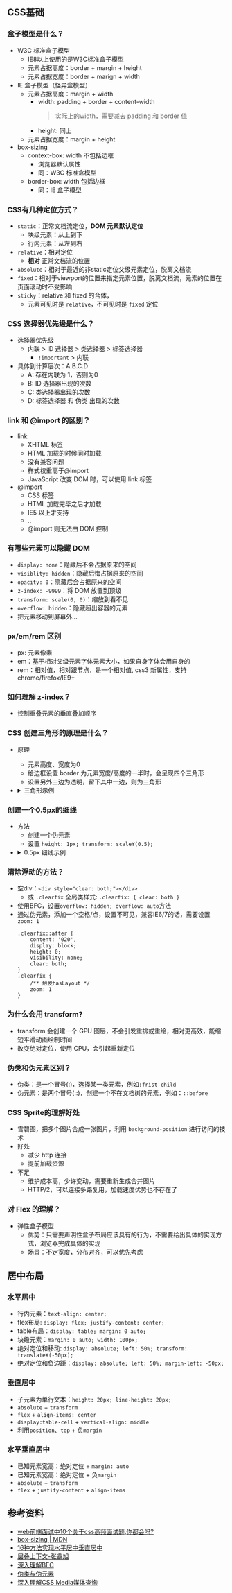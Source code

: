 ## CSS基础
### 盒子模型是什么？
- W3C 标准盒子模型
    - IE8以上使用的是W3C标准盒子模型
    - 元素占据高度：border + margin + height
    - 元素占据宽度：border + marign + width
- IE 盒子模型（怪异盒模型）
    - 元素占据高度：margin + width
        - width: padding + border + content-width
            > 实际上的width，需要减去 padding 和 border 值
        - height: 同上
    - 元素占据宽度：margin + height
- box-sizing
    - context-box: width 不包括边框
        - 浏览器默认属性
        - 同：W3C 标准盒模型
    - border-box: width 包括边框
        - 同：IE 盒子模型

### CSS有几种定位方式？
- `static`：正常文档流定位，**DOM 元素默认定位**
    - 块级元素：从上到下
    - 行内元素：从左到右
- `relative`：相对定位
    - **相对** 正常文档流的位置
- `absolute`：相对于最近的非static定位父级元素定位，脱离文档流
- `fixed`：相对于viewport的位置来指定元素位置，脱离文档流，元素的位置在页面滚动时不受影响
- `sticky`：relative 和 fixed 的合体，
    - 元素可见时是 `relative`，不可见时是 `fixed` 定位

### CSS 选择器优先级是什么？
- 选择器优先级
    - 内联 > ID 选择器 > 类选择器 > 标签选择器
        - `!important` > 内联
- 具体到计算层次：A.B.C.D
    - A: 存在内联为 1，否则为0
    - B: ID 选择器出现的次数
    - C: 类选择器出现的次数
    - D: 标签选择器 和 伪类 出现的次数

### link 和 @import 的区别？
- link
    - XHTML 标签
    - HTML 加载的时候同时加载
    - 没有兼容问题
    - 样式权重高于@import
    - JavaScript 改变 DOM 时，可以使用 link 标签
- @import
    - CSS 标签
    - HTML 加载完毕之后才加载
    - IE5 以上才支持
    - ..
    - @import 则无法由 DOM 控制

### 有哪些元素可以隐藏 DOM
- `display: none`：隐藏后不会占据原来的空间
- `visiblity: hidden`：隐藏后悔占据原来的空间
- `opacity: 0`：隐藏后会占据原来的空间
- `z-index: -9999`：将 DOM 放置到顶级
- `transform: scale(0, 0)`：缩放到看不见
- `overflow: hidden`：隐藏超出容器的元素
- 把元素移动到屏幕外...

### px/em/rem 区别
- px: 元素像素
- em：基于相对父级元素字体元素大小，如果自身字体会用自身的
- rem：相对值，相对跟节点，是一个相对值, css3 新属性，支持 chrome/firefox/IE9+

### 如何理解 z-index？
- 控制重叠元素的垂直叠加顺序

### CSS 创建三角形的原理是什么？
- 原理
    - 元素高度、宽度为0
    - 给边框设置 border 为元素宽度/高度的一半时，会呈现四个三角形
    - 设置另外三边为透明，留下其中一边，则为三角形
- <details>
    <summary>三角形示例</summary>

    ```css
    .traingle {
        height: 0;
        width: 0;
        border: 10px solid;
        border-color: red transparent transparent transparent;
    }
    ```
    ```html
    <div class="traingle"></div>
    ```
  </details>

### 创建一个0.5px的细线
- 方法
    - 创建一个伪元素
    - 设置 `height: 1px; transform: scaleY(0.5); `
- <details>
    <summary>0.5px 细线示例</summary>
    ```css
    .line {
      position: relative;
    }
    .line::after {
      content: '';
      position: absolute;
      top: 0;
      left: 0;
      width: 100%;
      height: 1px;
      transform: scaleY(0.5);
      background-color: #000;
    }
    ```
    ```html
    <div class="line"></div>
    ```
  </details>

### 清除浮动的方法？
- 空div：`<div style="clear: both;"></div>`
    - 或 `.clearfix` 全局类样式: `.clearfix: { clear: both }`
- 使用BFC，设置`overflow: hidden; overflow: auto`方法
- 通过伪元素，添加一个空格/点，设置不可见，兼容IE6/7的话，需要设置 `zoom: 1`
    ```
    .clearfix::after {
        content: '020',
        display: block;
        height: 0;
        visibility: none;
        clear: both;
    }
    .clearfix {
        /** 触发hasLayout */
        zoom: 1
    }
    ```

### 为什么会用 transform?
- transform 会创建一个 GPU 图层，不会引发重排或重绘，相对更高效，能缩短平滑动画绘制时间
- 改变绝对定位，使用 CPU，会引起重新定位

### 伪类和伪元素区别？
- 伪类：是一个冒号(:)，选择某一类元素，例如`:frist-child`
- 伪元素：是两个冒号(::)，创建一个不在文档树的元素，例如：`::before`

### CSS Sprite的理解好处
- 雪碧图，把多个图片合成一张图片，利用 `background-position` 进行访问的技术
- 好处
    - 减少 http 连接
    - 提前加载资源
- 不足
    - 维护成本高，少许变动，需要重新生成合并图片
    - HTTP/2，可以连接多路复用，加载速度优势也不存在了

### 对 Flex 的理解？
- 弹性盒子模型
    - 优势：只需要声明性盒子布局应该具有的行为，不需要给出具体的实现方式，浏览器完成具体的实现
    - 场景：不定宽度，分布对齐，可以优先考虑

## 居中布局
### 水平居中
- 行内元素：`text-align: center;`
- flex布局: `display: flex; justify-content: center;`
- table布局：`display: table; margin: 0 auto;`
- 块级元素：`margin: 0 auto; width: 100px;`
- 绝对定位和移动: `display: absolute; left: 50%; transform: translateX(-50px);`
- 绝对定位和负边距：`display: absolute; left: 50%; margin-left: -50px;`

### 垂直居中
- 子元素为单行文本：`height: 20px; line-height: 20px;`
- `absolute` + `transform`
- `flex` + `align-items: center`
- `display:table-cell` + `vertical-align: middle`
- 利用`position`、`top` + 负`margin`

### 水平垂直居中
- 已知元素宽高：绝对定位 + `margin: auto`
- 已知元素宽高：绝对定位 + 负`margin`
- `absolute` + `transform`
- `flex` + `justify-content` + `align-items`

## 参考资料
- [web前端面试中10个关于css高频面试题,你都会吗?](https://mp.weixin.qq.com/s/aavbmpMDy6J_9d90WLT2JA)
- [box-sizing | MDN](https://developer.mozilla.org/zh-CN/docs/Web/CSS/box-sizing)
- [16种方法实现水平居中垂直居中](https://louiszhai.github.io/2016/03/12/css-center/)
- [层叠上下文-张鑫旭](https://www.zhangxinxu.com/wordpress/2016/01/understand-css-stacking-context-order-z-index/)
- [深入理解BFC](https://www.cnblogs.com/xiaohuochai/p/5248536.html)
- [伪类与伪元素](http://www.alloyteam.com/2016/05/summary-of-pseudo-classes-and-pseudo-elements/)
- [深入理解CSS Media媒体查询](https://www.cnblogs.com/xiaohuochai/p/5848612.html)

